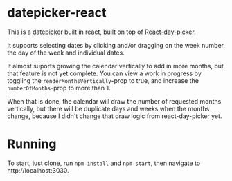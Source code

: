 # datepicker-react

This is a datepicker built in react, built on top of [React-day-picker](http://www.gpbl.org/react-day-picker/).

It supports selecting dates by clicking and/or dragging on the week number, the day of the week and individual dates.

It almost suports growing the calendar vertically to add in more months, but that feature is not yet complete. You can view a
work in progress by toggling the `renderMonthsVertically`-prop to true, and increase the `numberOfMonths`-prop to more than 1.

When that is done, the calendar will draw the number of requested months vertically, but there will be duplicate days and weeks
when the months change, because I didn't change that draw logic from react-day-picker yet.

# Running
To start, just clone, run `npm install` and `npm start`, then navigate to http://localhost:3030.
